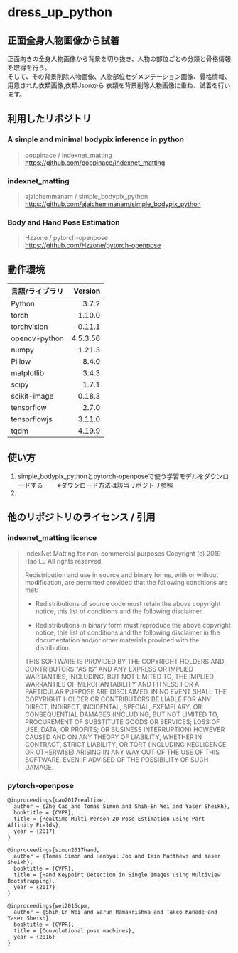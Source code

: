 # dress_up_python
## 正面全身人物画像から試着
正面向きの全身人物画像から背景を切り抜き、人物の部位ごとの分類と骨格情報を取得を行う。  
そして、その背景削除人物画像、人物部位セグメンテーション画像、骨格情報、用意された衣類画像,衣類Jsonから
衣類を背景削除人物画像に重ね、試着を行います。

## 利用したリポジトリ
### A simple and minimal bodypix inference in python
> poppinace / indexnet_matting  
> <https://github.com/poppinace/indexnet_matting>
### indexnet_matting
> ajaichemmanam / simple_bodypix_python  
> <https://github.com/ajaichemmanam/simple_bodypix_python>
### Body and Hand Pose Estimation
> Hzzone / pytorch-openpose  
> <https://github.com/Hzzone/pytorch-openpose>
  
## 動作環境
| 言語/ライブラリ | Version|
| :------------| ---------: |
| Python | 3.7.2　|
| torch | 1.10.0　|
| torchvision |  0.11.1　|
| opencv-python | 4.5.3.56 |
| numpy |  1.21.3　|
| Pillow |  8.4.0 |
| matplotlib |  3.4.3　|
| scipy |  1.7.1　|
| scikit-image |  0.18.3　|
| tensorflow |  2.7.0　|
| tensorflowjs |  3.11.0　|
| tqdm |  4.19.9　|

## 使い方  
1. simple_bodypix_pythonとpytorch-openposeで使う学習モデルをダウンロードする　　
※ダウンロード方法は該当リポジトリ参照
3. 

## 他のリポジトリのライセンス / 引用
### indexnet_matting licence
> IndexNet Matting for non-commercial purposes
> Copyright (c) 2019 Hao Lu All rights reserved.
> 
> Redistribution and use in source and binary forms, with or without modification, are permitted provided that the following conditions are met:
> 
> * Redistributions of source code must retain the above copyright notice, this list of conditions and the following disclaimer.
> 
> * Redistributions in binary form must reproduce the above copyright notice, this list of conditions and the following disclaimer in the documentation and/or other materials provided with the distribution.
> 
> THIS SOFTWARE IS PROVIDED BY THE COPYRIGHT HOLDERS AND CONTRIBUTORS "AS IS" AND ANY EXPRESS OR IMPLIED WARRANTIES, INCLUDING, BUT NOT LIMITED TO, THE IMPLIED WARRANTIES OF MERCHANTABILITY AND FITNESS FOR A PARTICULAR PURPOSE ARE DISCLAIMED. IN NO EVENT SHALL THE COPYRIGHT HOLDER OR CONTRIBUTORS BE LIABLE FOR ANY DIRECT, INDIRECT, INCIDENTAL, SPECIAL, EXEMPLARY, OR CONSEQUENTIAL DAMAGES (INCLUDING, BUT NOT LIMITED TO, PROCUREMENT OF SUBSTITUTE GOODS OR SERVICES; LOSS OF USE, DATA, OR PROFITS; OR BUSINESS INTERRUPTION) HOWEVER CAUSED AND ON ANY THEORY OF LIABILITY, WHETHER IN CONTRACT, STRICT LIABILITY, OR TORT (INCLUDING NEGLIGENCE OR OTHERWISE) ARISING IN ANY WAY OUT OF THE USE OF THIS SOFTWARE, EVEN IF ADVISED OF THE POSSIBILITY OF SUCH DAMAGE.

### pytorch-openpose
```
@inproceedings{cao2017realtime,
  author = {Zhe Cao and Tomas Simon and Shih-En Wei and Yaser Sheikh},
  booktitle = {CVPR},
  title = {Realtime Multi-Person 2D Pose Estimation using Part Affinity Fields},
  year = {2017}
}

@inproceedings{simon2017hand,
  author = {Tomas Simon and Hanbyul Joo and Iain Matthews and Yaser Sheikh},
  booktitle = {CVPR},
  title = {Hand Keypoint Detection in Single Images using Multiview Bootstrapping},
  year = {2017}
}

@inproceedings{wei2016cpm,
  author = {Shih-En Wei and Varun Ramakrishna and Takeo Kanade and Yaser Sheikh},
  booktitle = {CVPR},
  title = {Convolutional pose machines},
  year = {2016}
}
```
